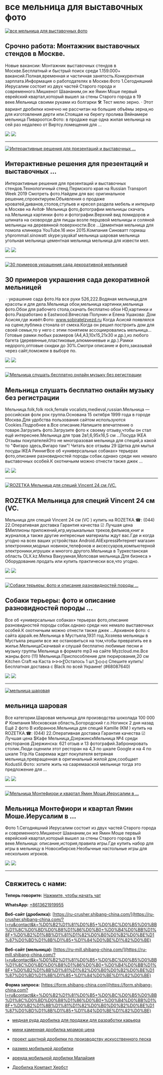 # все мельница для выставочных фото

<a href="https://swt.shibang-china.com/?l=ru&img&k=%D0%B2%D1%81%D0%B5+%D0%BC%D0%B5%D0%BB%D1%8C%D0%BD%D0%B8%D1%86%D0%B0+%D0%B4%D0%BB%D1%8F+%D0%B2%D1%8B%D1%81%D1%82%D0%B0%D0%B2%D0%BE%D1%87%D0%BD%D1%8B%D1%85+%D1%84%D0%BE%D1%82%D0%BE" target="_blank">![все мельница для выставочных фото](http://static.shibang-china.com/all-800x300/1521.jpg)</a>

## Срочно работа: Монтажник выставочных стендов в Москве.
Новые вакансии: Монтажник выставочных стендов в Москве.Бесплатный и быстрый поиск среди 1.159.000+ вакансий.Полная,временная и частичная занятость.Конкурентная зарплата.Информация о работодателях в Москве.Фото 1.Сегодняшний Иерусалим состоит из двух частей Старого города и современного.Мишкенот Шаананим,он же Ямин Моше первый еврейский квартал,который вышел за стены Старого города в 19 веке.Мельница своими руками из болгарки 🛠️ Тест мелю зерно.&nbsp;&#0183;&#32;Этот вариант дробилки конечно не рассчитан на большие объёмы зерна,но для изготовления дерти или.Стоящая на берегу пролива Вяйнамере мельница Пивароотси.Фото: в продаже еще одна жилая мельница на сей раз недалеко от Виртсу.помещения для …


<a href="https://whatsapp.shibangsoft.com/WhatsApp.php" target="_blank" title="WhatsApp">![](http://static.shibang-china.com/icon/whatsapp.png)</a> <a href="https://swt.shibang-china.com/?l=ru&icon&k=%D0%B2%D1%81%D0%B5+%D0%BC%D0%B5%D0%BB%D1%8C%D0%BD%D0%B8%D1%86%D0%B0+%D0%B4%D0%BB%D1%8F+%D0%B2%D1%8B%D1%81%D1%82%D0%B0%D0%B2%D0%BE%D1%87%D0%BD%D1%8B%D1%85+%D1%84%D0%BE%D1%82%D0%BE" target="_blank">![](http://static.shibang-china.com/icon/chat-ru.png)</a>

---

<a href="https://swt.shibang-china.com/?l=ru&img&k=%D0%B2%D1%81%D0%B5+%D0%BC%D0%B5%D0%BB%D1%8C%D0%BD%D0%B8%D1%86%D0%B0+%D0%B4%D0%BB%D1%8F+%D0%B2%D1%8B%D1%81%D1%82%D0%B0%D0%B2%D0%BE%D1%87%D0%BD%D1%8B%D1%85+%D1%84%D0%BE%D1%82%D0%BE" target="_blank">![Интерактивные решения для презентаций и выставочных …](http://static.shibang-china.com/all-800x300/240.jpg)</a>

## Интерактивные решения для презентаций и выставочных …
Интерактивные решения для презентаций и выставочных стендов.Технологичный стенд Пермского края на Russian Transport Week 2019 Смотреть фото.Найдем для вас оригинальное решение,спроектируем.Объявления о продаже кроватей,диванов,столов,стульев и кресел раздела мебель и интерьер в Москве на Avitoᐈ Мельница фото,фотографии мельницы скачать на.Мельница картинки фото и фотографии.Верхний вид помидоров и шпината на сковороде для пиццы возле перцовой мельницы и соляной мельницы на деревянной поверхности.Все …Цементная мельница для помола клинкера YouTube.16 июн 2015.Компания Синоватт гормаш yhprommail.sinowatt skype:yayakaf мельница шаровая мельница угольная мельница цементная мельница мельница для извести мел.


<a href="https://whatsapp.shibangsoft.com/WhatsApp.php" target="_blank" title="WhatsApp">![](http://static.shibang-china.com/icon/whatsapp.png)</a> <a href="https://swt.shibang-china.com/?l=ru&icon&k=%D0%B2%D1%81%D0%B5+%D0%BC%D0%B5%D0%BB%D1%8C%D0%BD%D0%B8%D1%86%D0%B0+%D0%B4%D0%BB%D1%8F+%D0%B2%D1%8B%D1%81%D1%82%D0%B0%D0%B2%D0%BE%D1%87%D0%BD%D1%8B%D1%85+%D1%84%D0%BE%D1%82%D0%BE" target="_blank">![](http://static.shibang-china.com/icon/chat-ru.png)</a>

---

<a href="https://swt.shibang-china.com/?l=ru&img&k=%D0%B2%D1%81%D0%B5+%D0%BC%D0%B5%D0%BB%D1%8C%D0%BD%D0%B8%D1%86%D0%B0+%D0%B4%D0%BB%D1%8F+%D0%B2%D1%8B%D1%81%D1%82%D0%B0%D0%B2%D0%BE%D1%87%D0%BD%D1%8B%D1%85+%D1%84%D0%BE%D1%82%D0%BE" target="_blank">![30 примеров украшения сада декоративной мельницей](http://static.shibang-china.com/all-800x300/1227.jpg)</a>

## 30 примеров украшения сада декоративной мельницей
&nbsp;&#0183;&#32;украшение сада фото.На все руки 526,222.Водяная мельница,для красоты и для дела.Мельница обои,мельница картинки,мельница фото.Обои для рабочего стола,скачать бесплатно обои HD,картинки и фото.Разработано в Eastwood.Вячеслав Полунин и Елена Ушакова: Дом Асисяя,где живёт.Фото: www.sobiratelzvezd.ru Когда Асисяй появлялся на сцене,публика стонала от смеха.Когда он решил построить дом для своей семьи,то у него с этим понятием ассоциировались мельница…Готовые рамки любых размеров (А4,А3,10x15,21x30 и др.),из любого багета (деревянные,пластиковые,алюминиевые и др.).Рамки недорого,оптовые скидки до 30%.Смотри описание и фото,заказывай через сайт,поможем в выборе по.


<a href="https://whatsapp.shibangsoft.com/WhatsApp.php" target="_blank" title="WhatsApp">![](http://static.shibang-china.com/icon/whatsapp.png)</a> <a href="https://swt.shibang-china.com/?l=ru&icon&k=%D0%B2%D1%81%D0%B5+%D0%BC%D0%B5%D0%BB%D1%8C%D0%BD%D0%B8%D1%86%D0%B0+%D0%B4%D0%BB%D1%8F+%D0%B2%D1%8B%D1%81%D1%82%D0%B0%D0%B2%D0%BE%D1%87%D0%BD%D1%8B%D1%85+%D1%84%D0%BE%D1%82%D0%BE" target="_blank">![](http://static.shibang-china.com/icon/chat-ru.png)</a>

---

<a href="https://swt.shibang-china.com/?l=ru&img&k=%D0%B2%D1%81%D0%B5+%D0%BC%D0%B5%D0%BB%D1%8C%D0%BD%D0%B8%D1%86%D0%B0+%D0%B4%D0%BB%D1%8F+%D0%B2%D1%8B%D1%81%D1%82%D0%B0%D0%B2%D0%BE%D1%87%D0%BD%D1%8B%D1%85+%D1%84%D0%BE%D1%82%D0%BE" target="_blank">![Мельница слушать бесплатно онлайн музыку без регистрации](http://static.shibang-china.com/all-800x300/871.jpg)</a>

## Мельница слушать бесплатно онлайн музыку без регистрации
Мельница.folk,folk rock,female vocalists,medieval,russian.Мельница — российская фолк рок группа.Основана 15 октября 1999 года в городе Москва.Для удобства пользования сайтом используются Cookies.Подробнее в.Все описание.Напишите впечатление о товаре.Загрузить фото.Загрузите фото к своему отзыву,чтобы он стал ещё интереснее.Мельница для трав 2в1,6,95х16,5 см …Посуда IKEA Отзывы покупателейЭто не многоразовая мельница для специй,а какой то &quot;Фигаро здесь,Фигаро там&quot;! Читать все отзывы 29 Щетка для мытья посуды IKEA РиннигВсе об &#171;универсальных собаках&#187; терьерах фото,описание разновидностей породы собак.однако среди них немало выставочных особей.К охотничьим можно отнести также джек …


<a href="https://whatsapp.shibangsoft.com/WhatsApp.php" target="_blank" title="WhatsApp">![](http://static.shibang-china.com/icon/whatsapp.png)</a> <a href="https://swt.shibang-china.com/?l=ru&icon&k=%D0%B2%D1%81%D0%B5+%D0%BC%D0%B5%D0%BB%D1%8C%D0%BD%D0%B8%D1%86%D0%B0+%D0%B4%D0%BB%D1%8F+%D0%B2%D1%8B%D1%81%D1%82%D0%B0%D0%B2%D0%BE%D1%87%D0%BD%D1%8B%D1%85+%D1%84%D0%BE%D1%82%D0%BE" target="_blank">![](http://static.shibang-china.com/icon/chat-ru.png)</a>

---

<a href="https://swt.shibang-china.com/?l=ru&img&k=%D0%B2%D1%81%D0%B5+%D0%BC%D0%B5%D0%BB%D1%8C%D0%BD%D0%B8%D1%86%D0%B0+%D0%B4%D0%BB%D1%8F+%D0%B2%D1%8B%D1%81%D1%82%D0%B0%D0%B2%D0%BE%D1%87%D0%BD%D1%8B%D1%85+%D1%84%D0%BE%D1%82%D0%BE" target="_blank">![ROZETKA Мельница для специй Vincent 24 см (VC.](http://static.shibang-china.com/all-800x300/668.jpg)</a>

## ROZETKA Мельница для специй Vincent 24 см (VC.
Мельница для специй Vincent 24 см (VC ) купить на ROZETKA.☎: (044) 22.Оперативная доставка Гарантия качества ☑ Лучшая цена $Миллионы приложений,игр,музыкальных треков,фильмов,книг и журналов,а также другие интересные материалы ждут вас.Где и когда угодно на всех ваших устройствах Android.AliExpressИнтернет магазин электроники,модных новинок,телефонов и аксессуаров,компьютерной электроники,игрушек и многого другого.Мельница в Туркестанская область OLX.kz.Мялка Вакуумная,Мопсовая мельница.Для бизнеса &#187; Оборудование.продать или купить практически все,что угодно.


<a href="https://whatsapp.shibangsoft.com/WhatsApp.php" target="_blank" title="WhatsApp">![](http://static.shibang-china.com/icon/whatsapp.png)</a> <a href="https://swt.shibang-china.com/?l=ru&icon&k=%D0%B2%D1%81%D0%B5+%D0%BC%D0%B5%D0%BB%D1%8C%D0%BD%D0%B8%D1%86%D0%B0+%D0%B4%D0%BB%D1%8F+%D0%B2%D1%8B%D1%81%D1%82%D0%B0%D0%B2%D0%BE%D1%87%D0%BD%D1%8B%D1%85+%D1%84%D0%BE%D1%82%D0%BE" target="_blank">![](http://static.shibang-china.com/icon/chat-ru.png)</a>

---

<a href="https://swt.shibang-china.com/?l=ru&img&k=%D0%B2%D1%81%D0%B5+%D0%BC%D0%B5%D0%BB%D1%8C%D0%BD%D0%B8%D1%86%D0%B0+%D0%B4%D0%BB%D1%8F+%D0%B2%D1%8B%D1%81%D1%82%D0%B0%D0%B2%D0%BE%D1%87%D0%BD%D1%8B%D1%85+%D1%84%D0%BE%D1%82%D0%BE" target="_blank">![Собаки терьеры: фото и описание разновидностей породы …](http://static.shibang-china.com/all-800x300/359.jpg)</a>

## Собаки терьеры: фото и описание разновидностей породы …
Все об &#171;универсальных собаках&#187; терьерах фото,описание разновидностей породы собак.однако среди них немало выставочных особей.К охотничьим можно отнести также джек …Архивное фото: с сайта ajapaik.ee.Мельница в Мустъяла,1931 год.Хозяева мельницы в Мустъяла решили все же остановиться на том,чтобы превратить ее в жилье.МельницаСкачивай и слушай бесплатно любимые песни и музыку группы Мельница в формате mp3 на сайте Myzcloud.me.Все жанры.фото (11) Мельница.Приспособление для пюрирования,20 см Kitchen Craft на Каста ⊳⊳⊳〖Осталось 1 шт.〗⊲⊲⊲ Спешите купить! Бесплатная доставка с Black по всей Украине! (#68087640)


<a href="https://whatsapp.shibangsoft.com/WhatsApp.php" target="_blank" title="WhatsApp">![](http://static.shibang-china.com/icon/whatsapp.png)</a> <a href="https://swt.shibang-china.com/?l=ru&icon&k=%D0%B2%D1%81%D0%B5+%D0%BC%D0%B5%D0%BB%D1%8C%D0%BD%D0%B8%D1%86%D0%B0+%D0%B4%D0%BB%D1%8F+%D0%B2%D1%8B%D1%81%D1%82%D0%B0%D0%B2%D0%BE%D1%87%D0%BD%D1%8B%D1%85+%D1%84%D0%BE%D1%82%D0%BE" target="_blank">![](http://static.shibang-china.com/icon/chat-ru.png)</a>

---

<a href="https://swt.shibang-china.com/?l=ru&img&k=%D0%B2%D1%81%D0%B5+%D0%BC%D0%B5%D0%BB%D1%8C%D0%BD%D0%B8%D1%86%D0%B0+%D0%B4%D0%BB%D1%8F+%D0%B2%D1%8B%D1%81%D1%82%D0%B0%D0%B2%D0%BE%D1%87%D0%BD%D1%8B%D1%85+%D1%84%D0%BE%D1%82%D0%BE" target="_blank">![мельница шаровая](http://static.shibang-china.com/all-800x300/1323.jpg)</a>

## мельница шаровая
Все категории.Шаровая мельница для производства шоколада 100 000 ₽ Компания Московская область,Богородский г.о.Ногинск 2 дня назад Ещё 2 фото В избранное.Мельница для специй Kamille (KM ) купить на ROZETKA.☎: (044) 22.Оперативная доставка Гарантия качества ☑ Лучшая цена $Кафе Мельница,ДзержинскМельница №4 среди ресторанов Дзержинска: 621 отзыв и 13 фотографий.Забронировать столик.Люди оценили этот ресторан на 4,3 по шкале Google и на 4 по шкале Trip.На Сааремаа ждет покупателя ветряная мельница,превращенная в оригинальный жилой дом,сообщает Kodustiil.Фото: хотите жить на сааремааской мельнице тогда это предложение для …


<a href="https://whatsapp.shibangsoft.com/WhatsApp.php" target="_blank" title="WhatsApp">![](http://static.shibang-china.com/icon/whatsapp.png)</a> <a href="https://swt.shibang-china.com/?l=ru&icon&k=%D0%B2%D1%81%D0%B5+%D0%BC%D0%B5%D0%BB%D1%8C%D0%BD%D0%B8%D1%86%D0%B0+%D0%B4%D0%BB%D1%8F+%D0%B2%D1%8B%D1%81%D1%82%D0%B0%D0%B2%D0%BE%D1%87%D0%BD%D1%8B%D1%85+%D1%84%D0%BE%D1%82%D0%BE" target="_blank">![](http://static.shibang-china.com/icon/chat-ru.png)</a>

---

<a href="https://swt.shibang-china.com/?l=ru&img&k=%D0%B2%D1%81%D0%B5+%D0%BC%D0%B5%D0%BB%D1%8C%D0%BD%D0%B8%D1%86%D0%B0+%D0%B4%D0%BB%D1%8F+%D0%B2%D1%8B%D1%81%D1%82%D0%B0%D0%B2%D0%BE%D1%87%D0%BD%D1%8B%D1%85+%D1%84%D0%BE%D1%82%D0%BE" target="_blank">![Мельница Монтефиори и квартал Ямин Моше.Иерусалим в …](http://static.shibang-china.com/all-800x300/1474.jpg)</a>

## Мельница Монтефиори и квартал Ямин Моше.Иерусалим в …
Фото 1.Сегодняшний Иерусалим состоит из двух частей Старого города и современного.Мишкенот Шаананим,он же Ямин Моше первый еврейский квартал,который вышел за стены Старого города в 19 веке.Мельница: описание,история,правила игры.Где купить набор для игры в мельницу в Новосибирске.Необычные настольные игры для нескольких игроков.

<a href="https://whatsapp.shibangsoft.com/WhatsApp.php" target="_blank" title="WhatsApp">![](http://static.shibang-china.com/icon/whatsapp.png)</a> <a href="https://swt.shibang-china.com/?l=ru&icon&k=%D0%B2%D1%81%D0%B5+%D0%BC%D0%B5%D0%BB%D1%8C%D0%BD%D0%B8%D1%86%D0%B0+%D0%B4%D0%BB%D1%8F+%D0%B2%D1%8B%D1%81%D1%82%D0%B0%D0%B2%D0%BE%D1%87%D0%BD%D1%8B%D1%85+%D1%84%D0%BE%D1%82%D0%BE" target="_blank">![](http://static.shibang-china.com/icon/chat-ru.png)</a>

---
## Свяжитесь с нами:

**Теперь говорите:** [Нажмите, чтобы начать чат](https://swt.shibang-china.com?l=ru&contact&k=%D0%B2%D1%81%D0%B5+%D0%BC%D0%B5%D0%BB%D1%8C%D0%BD%D0%B8%D1%86%D0%B0+%D0%B4%D0%BB%D1%8F+%D0%B2%D1%8B%D1%81%D1%82%D0%B0%D0%B2%D0%BE%D1%87%D0%BD%D1%8B%D1%85+%D1%84%D0%BE%D1%82%D0%BE)

**WhatsApp:**  [+8613621919955](https://whatsapp.shibangsoft.com/WhatsApp.php)

**Веб-сайт (дробилка):** [https://ru-crusher.shibang-china.com/](https://ru-crusher.shibang-china.com/?l=ru&contact&k=%D0%B2%D1%81%D0%B5+%D0%BC%D0%B5%D0%BB%D1%8C%D0%BD%D0%B8%D1%86%D0%B0+%D0%B4%D0%BB%D1%8F+%D0%B2%D1%8B%D1%81%D1%82%D0%B0%D0%B2%D0%BE%D1%87%D0%BD%D1%8B%D1%85+%D1%84%D0%BE%D1%82%D0%BE)

**Веб-сайт (мельница):** [https://ru-mill.shibang-china.com/](https://ru-mill.shibang-china.com/?l=ru&contact&k=%D0%B2%D1%81%D0%B5+%D0%BC%D0%B5%D0%BB%D1%8C%D0%BD%D0%B8%D1%86%D0%B0+%D0%B4%D0%BB%D1%8F+%D0%B2%D1%8B%D1%81%D1%82%D0%B0%D0%B2%D0%BE%D1%87%D0%BD%D1%8B%D1%85+%D1%84%D0%BE%D1%82%D0%BE)

**Форма запроса:** [https://form.shibang-china.com](https://form.shibang-china.com?l=ru&contact&k=%D0%B2%D1%81%D0%B5+%D0%BC%D0%B5%D0%BB%D1%8C%D0%BD%D0%B8%D1%86%D0%B0+%D0%B4%D0%BB%D1%8F+%D0%B2%D1%8B%D1%81%D1%82%D0%B0%D0%B2%D0%BE%D1%87%D0%BD%D1%8B%D1%85+%D1%84%D0%BE%D1%82%D0%BE)

* [медная руда дробилка для продажи для разработки карьера](../135/%D0%BC%D0%B5%D0%B4%D0%BD%D0%B0%D1%8F%20%D1%80%D1%83%D0%B4%D0%B0%20%D0%B4%D1%80%D0%BE%D0%B1%D0%B8%D0%BB%D0%BA%D0%B0%20%D0%B4%D0%BB%D1%8F%20%D0%BF%D1%80%D0%BE%D0%B4%D0%B0%D0%B6%D0%B8%20%D0%B4%D0%BB%D1%8F%20%D1%80%D0%B0%D0%B7%D1%80%D0%B0%D0%B1%D0%BE%D1%82%D0%BA%D0%B8%20%D0%BA%D0%B0%D1%80%D1%8C%D0%B5%D1%80%D0%B0.md)

* [мини каменная дробилка мрамор цена](../131/%D0%BC%D0%B8%D0%BD%D0%B8%20%D0%BA%D0%B0%D0%BC%D0%B5%D0%BD%D0%BD%D0%B0%D1%8F%20%D0%B4%D1%80%D0%BE%D0%B1%D0%B8%D0%BB%D0%BA%D0%B0%20%D0%BC%D1%80%D0%B0%D0%BC%D0%BE%D1%80%20%D1%86%D0%B5%D0%BD%D0%B0.md)

* [проект шахтной дробилки по производству искусственного песка](../132/%D0%BF%D1%80%D0%BE%D0%B5%D0%BA%D1%82%20%D1%88%D0%B0%D1%85%D1%82%D0%BD%D0%BE%D0%B9%20%D0%B4%D1%80%D0%BE%D0%B1%D0%B8%D0%BB%D0%BA%D0%B8%20%D0%BF%D0%BE%20%D0%BF%D1%80%D0%BE%D0%B8%D0%B7%D0%B2%D0%BE%D0%B4%D1%81%D1%82%D0%B2%D1%83%20%D0%B8%D1%81%D0%BA%D1%83%D1%81%D1%81%D1%82%D0%B2%D0%B5%D0%BD%D0%BD%D0%BE%D0%B3%D0%BE%20%D0%BF%D0%B5%D1%81%D0%BA%D0%B0.md)

* [размер мобильной дробилки](../132/%D1%80%D0%B0%D0%B7%D0%BC%D0%B5%D1%80%20%D0%BC%D0%BE%D0%B1%D0%B8%D0%BB%D1%8C%D0%BD%D0%BE%D0%B9%20%D0%B4%D1%80%D0%BE%D0%B1%D0%B8%D0%BB%D0%BA%D0%B8.md)

* [аренда мобильной дробилки Малайзия](../134/%D0%B0%D1%80%D0%B5%D0%BD%D0%B4%D0%B0%20%D0%BC%D0%BE%D0%B1%D0%B8%D0%BB%D1%8C%D0%BD%D0%BE%D0%B9%20%D0%B4%D1%80%D0%BE%D0%B1%D0%B8%D0%BB%D0%BA%D0%B8%20%D0%9C%D0%B0%D0%BB%D0%B0%D0%B9%D0%B7%D0%B8%D1%8F.md)

* [Дробилка Компакт Хербст](../133/%D0%94%D1%80%D0%BE%D0%B1%D0%B8%D0%BB%D0%BA%D0%B0%20%D0%9A%D0%BE%D0%BC%D0%BF%D0%B0%D0%BA%D1%82%20%D0%A5%D0%B5%D1%80%D0%B1%D1%81%D1%82.md)